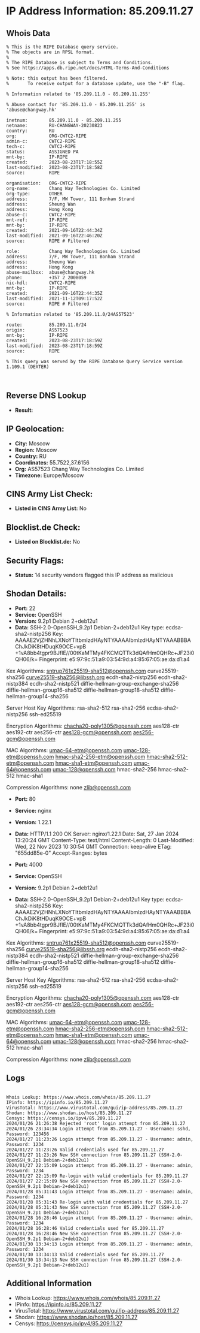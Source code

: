 # IP Address Information: 85.209.11.27

## Whois Data
```
% This is the RIPE Database query service.
% The objects are in RPSL format.
%
% The RIPE Database is subject to Terms and Conditions.
% See https://apps.db.ripe.net/docs/HTML-Terms-And-Conditions

% Note: this output has been filtered.
%       To receive output for a database update, use the "-B" flag.

% Information related to '85.209.11.0 - 85.209.11.255'

% Abuse contact for '85.209.11.0 - 85.209.11.255' is 'abuse@changway.hk'

inetnum:        85.209.11.0 - 85.209.11.255
netname:        RU-CHANGWAY-20230823
country:        RU
org:            ORG-CWTC2-RIPE
admin-c:        CWTC2-RIPE
tech-c:         CWTC2-RIPE
status:         ASSIGNED PA
mnt-by:         IP-RIPE
created:        2023-08-23T17:18:55Z
last-modified:  2023-08-23T17:18:58Z
source:         RIPE

organisation:   ORG-CWTC2-RIPE
org-name:       Chang Way Technologies Co. Limited
org-type:       OTHER
address:        7/F, MW Tower, 111 Bonham Strand
address:        Sheung Wan
address:        Hong Kong
abuse-c:        CWTC2-RIPE
mnt-ref:        IP-RIPE
mnt-by:         IP-RIPE
created:        2021-09-16T22:44:34Z
last-modified:  2021-09-16T22:46:20Z
source:         RIPE # Filtered

role:           Chang Way Technologies Co. Limited
address:        7/F, MW Tower, 111 Bonham Strand
address:        Sheung Wan
address:        Hong Kong
abuse-mailbox:  abuse@changway.hk
phone:          +357 2 2008059
nic-hdl:        CWTC2-RIPE
mnt-by:         IP-RIPE
created:        2021-09-16T22:44:35Z
last-modified:  2021-11-12T09:17:52Z
source:         RIPE # Filtered

% Information related to '85.209.11.0/24AS57523'

route:          85.209.11.0/24
origin:         AS57523
mnt-by:         IP-RIPE
created:        2023-08-23T17:18:59Z
last-modified:  2023-08-23T17:18:59Z
source:         RIPE

% This query was served by the RIPE Database Query Service version 1.109.1 (DEXTER)



```
## Reverse DNS Lookup
- **Result:** 

## IP Geolocation:
- **City:** Moscow
- **Region:** Moscow
- **Country:** RU
- **Coordinates:** 55.7522,37.6156
- **Org:** AS57523 Chang Way Technologies Co. Limited
- **Timezone:** Europe/Moscow

## CINS Army List Check:
- **Listed in CINS Army List:** 
No

## Blocklist.de Check:
- **Listed on Blocklist.de:** 
No

## Security Flags:
- **Status:** 14 security vendors flagged this IP address as malicious

## Shodan Details:
- **Port:** 22
- **Service:** OpenSSH
- **Version:** 9.2p1 Debian 2+deb12u1
- **Data:** SSH-2.0-OpenSSH_9.2p1 Debian-2+deb12u1
Key type: ecdsa-sha2-nistp256
Key: AAAAE2VjZHNhLXNoYTItbmlzdHAyNTYAAAAIbmlzdHAyNTYAAABBBAChJkDiK8tHDuqK9OCE+vpB
+1vA8bb4tgpr9BJfIE//00tKaMTMy4FKCMQTTk3dQAfHm0QHRc+JF23i0QH06/k=
Fingerprint: e5:97:9c:51:a9:03:54:9d:a4:85:67:05:ae:da:d1:a4

Kex Algorithms:
	sntrup761x25519-sha512@openssh.com
	curve25519-sha256
	curve25519-sha256@libssh.org
	ecdh-sha2-nistp256
	ecdh-sha2-nistp384
	ecdh-sha2-nistp521
	diffie-hellman-group-exchange-sha256
	diffie-hellman-group16-sha512
	diffie-hellman-group18-sha512
	diffie-hellman-group14-sha256

Server Host Key Algorithms:
	rsa-sha2-512
	rsa-sha2-256
	ecdsa-sha2-nistp256
	ssh-ed25519

Encryption Algorithms:
	chacha20-poly1305@openssh.com
	aes128-ctr
	aes192-ctr
	aes256-ctr
	aes128-gcm@openssh.com
	aes256-gcm@openssh.com

MAC Algorithms:
	umac-64-etm@openssh.com
	umac-128-etm@openssh.com
	hmac-sha2-256-etm@openssh.com
	hmac-sha2-512-etm@openssh.com
	hmac-sha1-etm@openssh.com
	umac-64@openssh.com
	umac-128@openssh.com
	hmac-sha2-256
	hmac-sha2-512
	hmac-sha1

Compression Algorithms:
	none
	zlib@openssh.com


- **Port:** 80
- **Service:** nginx
- **Version:** 1.22.1
- **Data:** HTTP/1.1 200 OK
Server: nginx/1.22.1
Date: Sat, 27 Jan 2024 13:20:24 GMT
Content-Type: text/html
Content-Length: 0
Last-Modified: Wed, 22 Nov 2023 10:30:54 GMT
Connection: keep-alive
ETag: "655dd85e-0"
Accept-Ranges: bytes



- **Port:** 4000
- **Service:** OpenSSH
- **Version:** 9.2p1 Debian 2+deb12u1
- **Data:** SSH-2.0-OpenSSH_9.2p1 Debian-2+deb12u1
Key type: ecdsa-sha2-nistp256
Key: AAAAE2VjZHNhLXNoYTItbmlzdHAyNTYAAAAIbmlzdHAyNTYAAABBBAChJkDiK8tHDuqK9OCE+vpB
+1vA8bb4tgpr9BJfIE//00tKaMTMy4FKCMQTTk3dQAfHm0QHRc+JF23i0QH06/k=
Fingerprint: e5:97:9c:51:a9:03:54:9d:a4:85:67:05:ae:da:d1:a4

Kex Algorithms:
	sntrup761x25519-sha512@openssh.com
	curve25519-sha256
	curve25519-sha256@libssh.org
	ecdh-sha2-nistp256
	ecdh-sha2-nistp384
	ecdh-sha2-nistp521
	diffie-hellman-group-exchange-sha256
	diffie-hellman-group16-sha512
	diffie-hellman-group18-sha512
	diffie-hellman-group14-sha256

Server Host Key Algorithms:
	rsa-sha2-512
	rsa-sha2-256
	ecdsa-sha2-nistp256
	ssh-ed25519

Encryption Algorithms:
	chacha20-poly1305@openssh.com
	aes128-ctr
	aes192-ctr
	aes256-ctr
	aes128-gcm@openssh.com
	aes256-gcm@openssh.com

MAC Algorithms:
	umac-64-etm@openssh.com
	umac-128-etm@openssh.com
	hmac-sha2-256-etm@openssh.com
	hmac-sha2-512-etm@openssh.com
	hmac-sha1-etm@openssh.com
	umac-64@openssh.com
	umac-128@openssh.com
	hmac-sha2-256
	hmac-sha2-512
	hmac-sha1

Compression Algorithms:
	none
	zlib@openssh.com


## Logs
```

Whois Lookup: https://www.whois.com/whois/85.209.11.27
IPinfo: https://ipinfo.io/85.209.11.27
VirusTotal: https://www.virustotal.com/gui/ip-address/85.209.11.27
Shodan: https://www.shodan.io/host/85.209.11.27
Censys: https://censys.io/ipv4/85.209.11.27
2024/01/26 21:26:38 Rejected 'root' login attempt from 85.209.11.27
2024/01/26 23:34:34 Login attempt from 85.209.11.27 - Username: sshd, Password: 123456
2024/01/27 11:23:26 Login attempt from 85.209.11.27 - Username: admin, Password: 1234
2024/01/27 11:23:26 Valid credentials used for 85.209.11.27
2024/01/27 11:23:26 New SSH connection from 85.209.11.27 (SSH-2.0-OpenSSH_9.2p1 Debian-2+deb12u1)
2024/01/27 22:15:09 Login attempt from 85.209.11.27 - Username: admin, Password: 1234
2024/01/27 22:15:09 Re-login with valid credentials for 85.209.11.27
2024/01/27 22:15:09 New SSH connection from 85.209.11.27 (SSH-2.0-OpenSSH_9.2p1 Debian-2+deb12u1)
2024/01/28 05:31:43 Login attempt from 85.209.11.27 - Username: admin, Password: 1234
2024/01/28 05:31:43 Re-login with valid credentials for 85.209.11.27
2024/01/28 05:31:43 New SSH connection from 85.209.11.27 (SSH-2.0-OpenSSH_9.2p1 Debian-2+deb12u1)
2024/01/28 16:28:46 Login attempt from 85.209.11.27 - Username: admin, Password: 1234
2024/01/28 16:28:46 Valid credentials used for 85.209.11.27
2024/01/28 16:28:46 New SSH connection from 85.209.11.27 (SSH-2.0-OpenSSH_9.2p1 Debian-2+deb12u1)
2024/01/30 13:34:13 Login attempt from 85.209.11.27 - Username: admin, Password: 1234
2024/01/30 13:34:13 Valid credentials used for 85.209.11.27
2024/01/30 13:34:13 New SSH connection from 85.209.11.27 (SSH-2.0-OpenSSH_9.2p1 Debian-2+deb12u1)

```
## Additional Information
- Whois Lookup: https://www.whois.com/whois/85.209.11.27
- IPinfo: https://ipinfo.io/85.209.11.27
- VirusTotal: https://www.virustotal.com/gui/ip-address/85.209.11.27
- Shodan: https://www.shodan.io/host/85.209.11.27
- Censys: https://censys.io/ipv4/85.209.11.27

